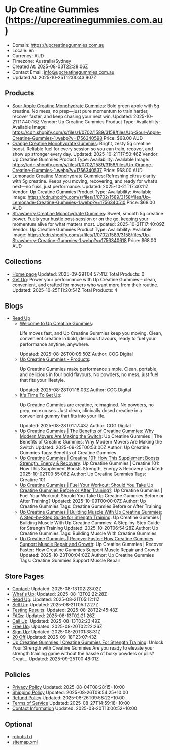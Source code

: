 # Up Creatine Gummies (https://upcreatinegummies.com.au)

- Domain: https://upcreatinegummies.com.au
- Locale: en
- Currency: AUD
- Timezone: Australia/Sydney
- Created At: 2025-08-03T22:28:06Z
- Contact Email: info@upcreatinegummies.com.au
- Updated At: 2025-10-25T12:00:43.907Z

## Products

- [Sour Apple Creatine Monohydrate Gummies](https://upcreatinegummies.com.au/products/sour-apple-creatine-gummies): Bold green apple with 5g creatine. No mess, no prep—just pure momentum to train harder, recover faster, and keep chasing your next win.
  Updated: 2025-10-21T17:40:16Z
  Vendor: Up Creatine Gummies
  Product Type: 
  Availability: Available
  Image: https://cdn.shopify.com/s/files/1/0702/1589/3158/files/Up-Sour-Apple-Creatine-Gummies-1.webp?v=1756340598
  Price: $68.00 AUD
- [Orange Creatine Monohydrate Gummies](https://upcreatinegummies.com.au/products/orange-creatine-gummies): Bright, zesty 5g creatine boost. Reliable fuel for every session so you can train, recover, and show up stronger every day.
  Updated: 2025-10-21T17:50:46Z
  Vendor: Up Creatine Gummies
  Product Type: 
  Availability: Available
  Image: https://cdn.shopify.com/s/files/1/0702/1589/3158/files/Up-Orange-Creatine-Gummies-1.webp?v=1756340537
  Price: $68.00 AUD
- [Lemonade Creatine Monohydrate Gummies](https://upcreatinegummies.com.au/products/lemonade-creatine-gummies): Refreshing citrus clarity with 5g creatine. Keeps you moving, recovering, and ready for what’s next—no fuss, just performance.
  Updated: 2025-10-21T17:40:11Z
  Vendor: Up Creatine Gummies
  Product Type: 
  Availability: Available
  Image: https://cdn.shopify.com/s/files/1/0702/1589/3158/files/Up-Lemonade-Creatine-Gummies-1.webp?v=1756340510
  Price: $68.00 AUD
- [Strawberry Creatine Monohydrate Gummies](https://upcreatinegummies.com.au/products/strawberry-creatine-gummies): Sweet, smooth 5g creatine power. Fuels your hustle post-session or on the go, keeping your momentum alive for what matters most.
  Updated: 2025-10-21T17:40:09Z
  Vendor: Up Creatine Gummies
  Product Type: 
  Availability: Available
  Image: https://cdn.shopify.com/s/files/1/0702/1589/3158/files/Up-Strawberry-Creatine-Gummies-1.webp?v=1756340618
  Price: $68.00 AUD

## Collections

- [Home page](https://upcreatinegummies.com.au/collections/frontpage)
  Updated: 2025-09-29T04:57:41Z
  Total Products: 0
- [Get Up](https://upcreatinegummies.com.au/collections/get-up): Power your performance with Up Creatine Gummies – clean, convenient, and crafted for movers who want more from their routine.
  Updated: 2025-10-25T11:20:54Z
  Total Products: 4

## Blogs

- [Read Up](https://upcreatinegummies.com.au/blogs/read-up)
  - [Welcome to Up Creatine Gummies](https://upcreatinegummies.com.au/blogs/read-up/welcome-to-up-gummies): <p>Life moves fast, and Up Creatine Gummies keep you moving. Clean, convenient creatine in bold, delicious flavours, ready to fuel your performance anytime, anywhere.<br></p>
    Updated: 2025-08-26T00:05:50Z
    Author: COG Digital
  - [Up Creatine Gummies - Products](https://upcreatinegummies.com.au/blogs/read-up/up-gummies-products): <p>Up Creatine Gummies make performance simple. Clean, portable, and delicious in four bold flavours. No powders, no mess, just fuel that fits your lifestyle.</p>
    Updated: 2025-08-28T01:18:03Z
    Author: COG Digital
  - [It's Time To Get Up](https://upcreatinegummies.com.au/blogs/read-up/its-time-to-get-up): <p>Up Creatine Gummies are creatine, reimagined. No powders, no prep, no excuses. Just clean, clinically dosed creatine in a convenient gummy that fits into your life.</p>
    Updated: 2025-08-28T01:17:43Z
    Author: COG Digital
  - [Up Creatine Gummies  | The Benefits of Creatine Gummies: Why Modern Movers Are Making the Switch](https://upcreatinegummies.com.au/blogs/read-up/benefits-of-creatine-gummies-modern-movers): Up Creatine Gummies  | The Benefits of Creatine Gummies: Why Modern Movers Are Making the Switch
    Updated: 2025-09-25T00:53:00Z
    Author: Up Creatine Gummies
    Tags: Benefits of Creatine Gummies
  - [Up Creatine Gummies  | Creatine 101: How This Supplement Boosts Strength, Energy & Recovery](https://upcreatinegummies.com.au/blogs/read-up/creatine-101-boosts-strength-energy-recovery): Up Creatine Gummies  | Creatine 101: How This Supplement Boosts Strength, Energy & Recovery
    Updated: 2025-10-02T00:55:06Z
    Author: Up Creatine Gummies
    Tags: Creatine 101
  - [Up Creatine Gummies  | Fuel Your Workout: Should You Take Up Creatine Gummies Before or After Training?](https://upcreatinegummies.com.au/blogs/read-up/take-creatine-gummies-before-or-after-training): Up Creatine Gummies  | Fuel Your Workout: Should You Take Up Creatine Gummies Before or After Training?
    Updated: 2025-10-09T00:00:07Z
    Author: Up Creatine Gummies
    Tags: Creatine Gummies Before or After Training
  - [Up Creatine Gummies  | Building Muscle With Up Creatine Gummies: A Step-by-Step Guide for Strength Training](https://upcreatinegummies.com.au/blogs/read-up/building-muscle-with-creatine-gummies-guide): Up Creatine Gummies  | Building Muscle With Up Creatine Gummies: A Step-by-Step Guide for Strength Training
    Updated: 2025-10-20T06:54:28Z
    Author: Up Creatine Gummies
    Tags: Building Muscle With Creatine Gummies
  - [Up Creatine Gummies  | Recover Faster: How Creatine Gummies Support Muscle Repair and Growth](https://upcreatinegummies.com.au/blogs/read-up/recover-faster-creatine-gummies-support-muscle-growth): Up Creatine Gummies  | Recover Faster: How Creatine Gummies Support Muscle Repair and Growth
    Updated: 2025-10-23T00:04:02Z
    Author: Up Creatine Gummies
    Tags: Creatine Gummies Support Muscle Repair

## Store Pages

- [Contact](https://upcreatinegummies.com.au/pages/contact): 
  Updated: 2025-08-13T02:23:02Z
- [What's Up](https://upcreatinegummies.com.au/pages/whats-up): 
  Updated: 2025-08-13T02:22:28Z
- [Read Up](https://upcreatinegummies.com.au/pages/read-up): 
  Updated: 2025-08-21T05:12:11Z
- [Sell Up](https://upcreatinegummies.com.au/pages/sell-up): 
  Updated: 2025-08-21T05:12:27Z
- [Testing Results](https://upcreatinegummies.com.au/pages/testing-results): 
  Updated: 2025-08-28T22:45:48Z
- [FAQs](https://upcreatinegummies.com.au/pages/faqs): 
  Updated: 2025-08-13T02:21:26Z
- [Call Up](https://upcreatinegummies.com.au/pages/call-up): 
  Updated: 2025-08-13T02:23:49Z
- [Free Up](https://upcreatinegummies.com.au/pages/free-up): 
  Updated: 2025-08-20T02:22:26Z
- [Sign Up](https://upcreatinegummies.com.au/pages/sign-up): 
  Updated: 2025-08-20T01:38:31Z
- [20 Off](https://upcreatinegummies.com.au/pages/20-off)
  Updated: 2025-09-18T23:07:43Z
- [Up Creatine Gummies  | Creatine Gummies For Strength Training](https://upcreatinegummies.com.au/pages/creatine-gummies-for-strength-training): Unlock Your Strength with Creatine Gummies Are you ready to elevate your strength training game without the hassle of bulky powders or pills? Creat...
  Updated: 2025-09-25T00:48:01Z

## Policies

- [Privacy Policy](https://upcreatinegummies.com.au/policies/privacy-policy)
  Updated: 2025-08-04T08:28:15+10:00
- [Shipping Policy](https://upcreatinegummies.com.au/policies/shipping-policy)
  Updated: 2025-08-26T09:54:25+10:00
- [Refund Policy](https://upcreatinegummies.com.au/policies/refund-policy)
  Updated: 2025-08-26T09:58:22+10:00
- [Terms of Service](https://upcreatinegummies.com.au/policies/terms-of-service)
  Updated: 2025-08-27T14:59:18+10:00
- [Contact Information](https://upcreatinegummies.com.au/policies/contact-information)
  Updated: 2025-08-20T13:00:52+10:00

## Optional

- [robots.txt](https://upcreatinegummies.com.au/robots.txt)
- [sitemap.xml](https://upcreatinegummies.com.au/sitemap.xml)
